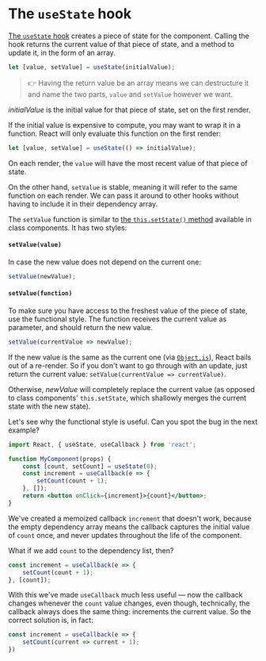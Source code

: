 # The `useState` hook

[The `useState` hook][use-state] creates a piece of state for the component. Calling the hook returns the current value of that piece of state, and a method to update it, in the form of an array.

```js
let [value, setValue] = useState(initialValue);
```

> 👉 Having the return value be an array means we can destructure it and name the two parts, `value` and `setValue` however we want.

_initialValue_ is the initial value for that piece of state, set on the first render. 

If the initial value is expensive to compute, you may want to wrap it in a function. React will only evaluate this function on the first render:

```js
let [value, setValue] = useState(() => initialValue);
```

On each render, the `value` will have the most recent value of that piece of state.

On the other hand, `setValue` is stable, meaning it will refer to the same function on each render. We can pass it around to other hooks without having to include it in their dependency array.

The `setValue` function is similar to [the `this.setState()` method](./set-state.md) available in class components. It has two styles:

#### `setValue(value)`

In case the new value does not depend on the current one:

```js
setValue(newValue);
```

#### `setValue(function)`

To make sure you have access to the freshest value of the piece of state, use the functional style. The function receives the current value as parameter, and should return the new value.

```js
setValue(currentValue => newValue);
```

If the new value is the same as the current one (via [`Object.is`](https://developer.mozilla.org/en-US/docs/Web/JavaScript/Reference/Global_Objects/Object/is)), React bails out of a re-render. So if you don't want to go through with an update, just return the current value: `setValue(currentValue => currentValue)`. 

Otherwise, _newValue_ will completely replace the current value (as opposed to class components' `this.setState`, which shallowly merges the current state with the new state).

Let's see why the functional style is useful. Can you spot the bug in the next example?

```jsx
import React, { useState, useCallback } from 'react';

function MyComponent(props) {
	const [count, setCount] = useState(0);
	const increment = useCallback(e => {
		setCount(count + 1);
	}, []);
	return <button onClick={increment}>{count}</button>;
}
```

We've created a memoized callback `increment` that doesn't work, because the empty dependency array means the callback captures the initial value of `count` once, and never updates throughout the life of the component. 

What if we add `count` to the dependency list, then? 

```jsx
const increment = useCallback(e => {
	setCount(count + 1);
}, [count]);
```

With this we've made `useCallback` much less useful — now the callback changes whenever the `count` value changes, even though, technically, the callback always does the same thing: increments the current value. So the correct solution is, in fact:

```jsx
const increment = useCallback(e => {
	setCount(current => current + 1);
})
```

[use-state]: https://reactjs.org/docs/hooks-reference.html#usestate
